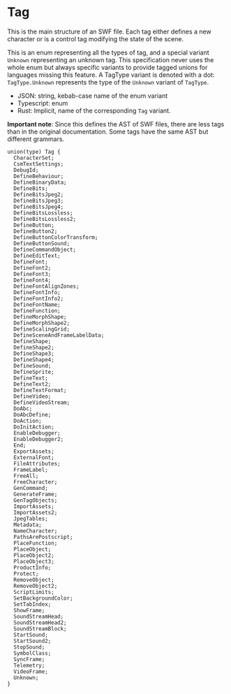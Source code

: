 # Tag

This is the main structure of an SWF file. Each tag either defines a new character or is a control tag
modifying the state of the scene.

This is an enum representing all the types of tag, and a special variant `Unknown` representing
an unknown tag. This specification never uses the whole enum but always specific variants to
provide tagged unions for languages missing this feature.
A TagType variant is denoted with a dot: `TagType.Unknown` represents the type of the `Unknown` variant
of `TagType`.


- JSON: string, kebab-case name of the enum variant
- Typescript: enum
- Rust: Implicit, name of the corresponding `Tag` variant.

**Important note**: Since this defines the AST of SWF files, there are less tags than in the
original documentation. Some tags have the same AST but different grammars.

```
union(type) Tag {
  CharacterSet;
  CsmTextSettings;
  DebugId;
  DefineBehaviour;
  DefineBinaryData;
  DefineBits;
  DefineBitsJpeg2;
  DefineBitsJpeg3;
  DefineBitsJpeg4;
  DefineBitsLossless;
  DefineBitsLossless2;
  DefineButton;
  DefineButton2;
  DefineButtonColorTransform;
  DefineButtonSound;
  DefineCommandObject;
  DefineEditText;
  DefineFont;
  DefineFont2;
  DefineFont3;
  DefineFont4;
  DefineFontAlignZones;
  DefineFontInfo;
  DefineFontInfo2;
  DefineFontName;
  DefineFunction;
  DefineMorphShape;
  DefineMorphShape2;
  DefineScalingGrid;
  DefineSceneAndFrameLabelData;
  DefineShape;
  DefineShape2;
  DefineShape3;
  DefineShape4;
  DefineSound;
  DefineSprite;
  DefineText;
  DefineText2;
  DefineTextFormat;
  DefineVideo;
  DefineVideoStream;
  DoAbc;
  DoAbcDefine;
  DoAction;
  DoInitAction;
  EnableDebugger;
  EnableDebugger2;
  End;
  ExportAssets;
  ExternalFont;
  FileAttributes;
  FrameLabel;
  FreeAll;
  FreeCharacter;
  GenCommand;
  GenerateFrame;
  GenTagObjects;
  ImportAssets;
  ImportAssets2;
  JpegTables;
  Metadata;
  NameCharacter;
  PathsArePostscript;
  PlaceFunction;
  PlaceObject;
  PlaceObject2;
  PlaceObject3;
  ProductInfo;
  Protect;
  RemoveObject;
  RemoveObject2;
  ScriptLimits;
  SetBackgroundColor;
  SetTabIndex;
  ShowFrame;
  SoundStreamHead;
  SoundStreamHead2;
  SoundStreamBlock;
  StartSound;
  StartSound2;
  StopSound;
  SymbolClass;
  SyncFrame;
  Telemetry;
  VideoFrame;
  Unknown;
}
```
